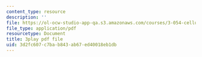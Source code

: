 ```yaml
---
content_type: resource
description: ''
file: https://ol-ocw-studio-app-qa.s3.amazonaws.com/courses/3-054-cellular-solids-structure-properties-and-applications-spring-2015/3d2fc607c7bab843ab67ed40018eb1db_cQpCPzetm3E.pdf
file_type: application/pdf
resourcetype: Document
title: 3play pdf file
uid: 3d2fc607-c7ba-b843-ab67-ed40018eb1db
---
```


